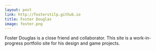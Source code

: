 ```yaml
---
layout: post
link: http://fosterstilp.github.io
title: Foster Douglas
image: foster.png
---
```


Foster Douglas is a close friend and collaborator. This site is a work-in-progress portfolio site for his design and game projects.